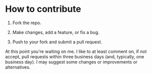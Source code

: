 # How to contribute

1. Fork the repo.

3. Make changes, add a feature, or fix a bug.

7. Push to your fork and submit a pull request.

At this point you're waiting on me. I like to at least comment on, if not
accept, pull requests within three business days (and, typically, one business
day). I may suggest some changes or improvements or alternatives.
